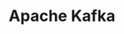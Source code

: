 ---
# Featured tags need to have either the `list` or `grid` layout (PRO only).
layout: grid

# The title of the tag's page.
title: Apache Kafka

# The name of the tag, used in a post's front matter (e.g. tags: [<slug>]).
slug: apache-kafka

# (Optional) Write a short (~150 characters) description of this featured tag.
description: >
  Apache Kafka is an open-source distributed event streaming platform used to build real-time data pipelines and streaming applications. It allows for the efficient, scalable, and fault-tolerant processing of large streams of data by enabling the publishing, subscribing, storing, and processing of messages in real time. Kafka is widely used for building high-throughput data systems, handling event-driven architectures, and integrating microservices with real-time data feeds.

# (Optional) You can disable grouping posts by date.
no_groups: false

# Exclude this example category from the sitemap.
# DON'T USE THIS SETTING IN YOUR CATEGORIES!
sitemap: false
---